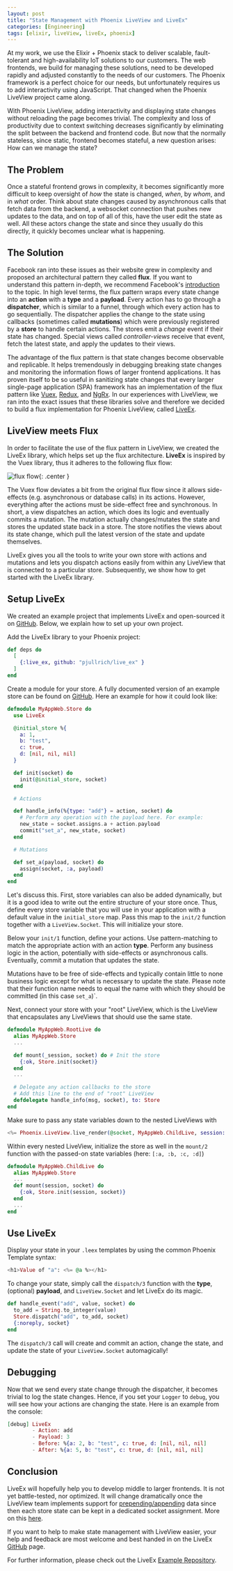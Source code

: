 ```yaml
---
layout: post
title: "State Management with Phoenix LiveView and LiveEx"
categories: [Engineering]
tags: [elixir, liveView, liveEx, phoenix]
---
```


At my work, we use the Elixir + Phoenix stack to deliver scalable, fault-tolerant and high-availability IoT solutions to our customers. The web frontends, we build for managing these solutions, need to be developed rapidly and adjusted constantly to the needs of our customers. The Phoenix framework is a perfect choice for our needs, but unfortunately requires us to add interactivity using JavaScript. That changed when the Phoenix LiveView project came along.

With Phoenix LiveView, adding interactivity and displaying state changes without reloading the page becomes trivial. The complexity and loss of productivity due to context switching decreases significantly by eliminating the split between the backend and frontend code. But now that the normally stateless, since static, frontend becomes stateful, a new question arises: How can we manage the state?

## The Problem

Once a stateful frontend grows in complexity, it becomes significantly more difficult to keep oversight of *how* the state is changed, *when*, by *whom*, and in *what* order. Think about state changes caused by asynchronous calls that fetch data from the backend, a websocket connection that pushes new updates to the data, and on top of all of this, have the user edit the state as well. All these actors change the state and since they usually do this directly, it quickly becomes unclear what is happening.

## The Solution

Facebook ran into these issues as their website grew in complexity and proposed an architectural pattern they called **flux**. If you want to understand this pattern in-depth, we recommend Facebook's [introduction](https://www.youtube.com/watch?v=nYkdrAPrdcw) to the topic. In high level terms, the flux pattern wraps every state change into an **action** with a **type** and a **payload**. Every action has to go through a **dispatcher**, which is similar to a funnel, through which every action has to go sequentially. The dispatcher applies the change to the state using callbacks (sometimes called **mutations**) which were previously registered by a **store** to handle certain actions. The stores emit a *change* event if their state has changed. Special views called *controller-views* receive that event, fetch the latest state, and apply the updates to their views.

The advantage of the flux pattern is that state changes become observable and replicable. It helps tremendously in debugging breaking state changes and monitoring the information flows of larger frontend applications. It has proven itself to be so useful in sanitizing state changes that every larger single-page application (SPA) framework has an implementation of the flux pattern like [Vuex](https://vuex.vuejs.org), [Redux](https://redux.js.org), and [NgRx](https://ngrx.io). In our experiences with LiveView, we ran into the exact issues that these libraries solve and therefore we decided to build a flux implementation for Phoenix LiveView, called [LiveEx](https://github.com/pjullrich/live_ex).

## LiveView meets Flux

In order to facilitate the use of the flux pattern in LiveView, we created the LiveEx library, which helps set up the flux architecture. **LiveEx** is inspired by the Vuex library, thus it adheres to the following flux flow:

![flux flow](/assets/images/flux-flow.png){: .center }

The Vuex flow deviates a bit from the original flux flow since it allows side-effects (e.g. asynchronous or database calls) in its actions. However, everything after the actions must be side-effect free and synchronous. In short, a view dispatches an action, which does its logic and eventually commits a mutation. The mutation actually changes/mutates the state and stores the updated state back in a store. The store notifies the views about its state change, which pull the latest version of the state and update themselves.

LiveEx gives you all the tools to write your own store with actions and mutations and lets you dispatch actions easily from within any LiveView that is connected to a particular store. Subsequently, we show how to get started with the LiveEx library.

## Setup LiveEx

We created an example project that implements LiveEx and open-sourced it on [GitHub](https://github.com/PJUllrich/live_ex_example). Below, we explain how to set up your own project.

Add the LiveEx library to your Phoenix project:

```elixir
def deps do
  [
    {:live_ex, github: "pjullrich/live_ex" }
  ]
end
```

Create a module for your store. A fully documented version of an example store can be found on [GitHub](https://github.com/PJUllrich/live_ex/blob/master/lib/example/example.ex). Here an example for how it could look like:

```elixir
defmodule MyAppWeb.Store do
  use LiveEx

  @initial_store %{
    a: 1,
    b: "test",
    c: true,
    d: [nil, nil, nil]
  }

  def init(socket) do
    init(@initial_store, socket)
  end

  # Actions

  def handle_info(%{type: "add"} = action, socket) do
    # Perform any operation with the payload here. For example:
    new_state = socket.assigns.a + action.payload
    commit("set_a", new_state, socket)
  end

  # Mutations

  def set_a(payload, socket) do
    assign(socket, :a, payload)
  end
end
```

Let's discuss this. First, store variables can also be added dynamically, but it is a good idea to write out the entire structure of your store once. Thus, define every store variable that you will use in your application with a default value in the `initial_store` map. Pass this map to the `init/2` function together with a `LiveView.Socket`. This will initialize your store.

Below your `init/1` function, define your actions. Use pattern-matching to match the appropriate action with an action **type**. Perform any business logic in the action, potentially with side-effects or asynchronous calls. Eventually, commit a mutation that updates the state.

Mutations have to be free of side-effects and typically contain little to none business logic except for what is necessary to update the state. Please note that their function name needs to equal the name with which they should be committed (in this case `set_a`)`.

Next, connect your store with your "root" LiveView, which is the LiveView that encapsulates any LiveViews that should use the same state.

```elixir
defmodule MyAppWeb.RootLive do
  alias MyAppWeb.Store
  ...

  def mount(_session, socket) do # Init the store
    {:ok, Store.init(socket)}
  end
  ...

  # Delegate any action callbacks to the store
  # Add this line to the end of "root" LiveView
  defdelegate handle_info(msg, socket), to: Store
end
```

Make sure to pass any state variables down to the nested LiveViews with

```elixir
<%= Phoenix.LiveView.live_render(@socket, MyAppWeb.ChildLive, session: Map.take(assigns, [:a, :b, :c, :d])) %>
```

Within every nested LiveView, initialize the store as well in the `mount/2` function with the passed-on state variables (here: `[:a, :b, :c, :d]`)

```elixir
defmodule MyAppWeb.ChildLive do
  alias MyAppWeb.Store
  ...
  def mount(session, socket) do
    {:ok, Store.init(session, socket)}
  end
  ...
end
```

## Use LiveEx

Display your state in your `.leex` templates by using the common Phoenix Template syntax:

```elixir
<h1>Value of "a": <%= @a %></h1>
```

To change your state, simply call the `dispatch/3` function with the **type**, (optional) **payload**, and `LiveView.Socket` and let LiveEx do its magic.

```elixir
def handle_event("add", value, socket) do
  to_add = String.to_integer(value)
  Store.dispatch("add", to_add, socket)
  {:noreply, socket}
end
```

The `dispatch/3` call will create and commit an action, change the state, and update the state of your `LiveView.Socket` automagically!

## Debugging

Now that we send every state change through the dispatcher, it becomes trivial to log the state changes. Hence, if you set your `Logger` to `debug`, you will see how your actions are changing the state. Here is an example from the console:

```elixir
[debug] LiveEx
        - Action: add
        - Payload: 3
        - Before: %{a: 2, b: "test", c: true, d: [nil, nil, nil]
        - After: %{a: 5, b: "test", c: true, d: [nil, nil, nil]
```

## Conclusion

LiveEx will hopefully help you to develop middle to larger frontends. It is not yet battle-tested, nor optimized. It will change dramatically once the LiveView team implements support for [prepending/appending](https://github.com/phoenixframework/phoenix_live_view/blob/master/lib/phoenix_live_view.ex) data since then each store state can be kept in a dedicated socket assignment. More on this [here](https://github.com/PJUllrich/live_ex/issues/4).

If you want to help to make state management with LiveView easier, your help and feedback are most welcome and best handed in on the LiveEx [GitHub](https://github.com/PJUllrich/live_ex) page.

For further information, please check out the LiveEx [Example Repository](https://github.com/PJUllrich/live_ex_example).
